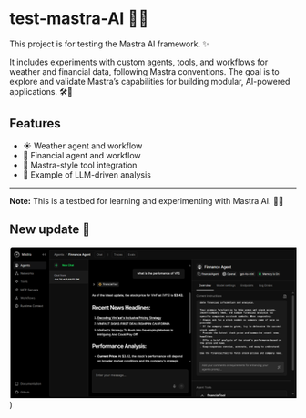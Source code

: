 # test-mastra-AI 🚀🤖

This project is for testing the Mastra AI framework. ✨

It includes experiments with custom agents, tools, and workflows for weather and financial data, following Mastra conventions. The goal is to explore and validate Mastra’s capabilities for building modular, AI-powered applications. 🛠️🧩

## Features

- ☀️ Weather agent and workflow
- 💸 Financial agent and workflow 
- 🧰 Mastra-style tool integration
- 🧠 Example of LLM-driven analysis


---

**Note:** This is a testbed for learning and experimenting with Mastra AI. 🧪👾


## New update 🤯
![crazy fin agent](images/image.png))